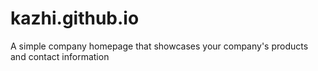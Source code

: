 # kazhi.github.io
A simple company homepage that showcases your company's products and contact information
